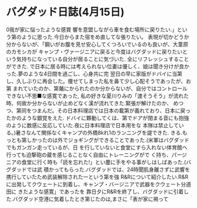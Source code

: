 # バグダッド日誌(4月15日)

0我が家に悩ったような感賞
響を意盟しながら車を食む場所に戻りたい.」という第のように思った.今日からまた宿をめ直してな張りたい。
表現が切かどうか分からないが、「鋼いがお腹を見せ安心してくつろいでいるのも良いが、大葦原のカモシカが
キャンプ・ヴァージニアに戻ると今度はバグダッドに戻りたいという気持ちになっている自分が居ることに気づいた.
全にリフレッシュすることができた.
で日本に居る時には考えられない位妻は優しく、娘は聞き分けが良かった.夢のような4日間を過ごし、心身共に完
翌日の早に家版がドバイに当第し、久しぶりに再会した。痩せてしまった私を鼻て少し心配そうであったが、お第
まれていたのか、第鼇にかられたのか分からないが、自分ではコントロールできない不思■な感寛であった,
私の好きな夏川りみの「渡そうそう」が流れた時、何故か分からないが止めどなく漢が流れてきた.緊張が解けたのか、
めつつ、第同をつまんだ。その日本料理店では日本の載第が義れており、日本に戻ったかのような銀覚をえた.
ドバイに夥動してくは、第でドアが閉まる音にも抱強のように数感に反応していた.夜に日本料理店で日本用をな
本隊は禁止している。)暑さなんて関係なくキャンプの外橋8kれ1のランニングを諟できた.
きる.もっとも第しかったのは外でジョギングができることであった.(米軍はバグダッドでもガンガン走っているが、日
を行していないと食堂にすら入れない体育館へ行っても迫撃砲の蔵を感じることなく自由にトレーニングがで
く持ち、パージニアの食堂に行く時も「読を忘れた!」とい塵に手をやる事がしはしばあった.(バグダッドでは武
積かってもらった.バグダッドでは、24時聞肌身離さずに武響を携行していたため武装解除された一という第を強
R&Rについて紹介したい.R&Rに出発してクウェートに到着し、キャンプ・バージニアで武器をクウェート分道田に
きたような感寛」であったを
靠日夕にR&Rを終了し、バグダッドに引着した.バグダッド空港に気着したとき第じたのは,まさに「表が家に掲って

